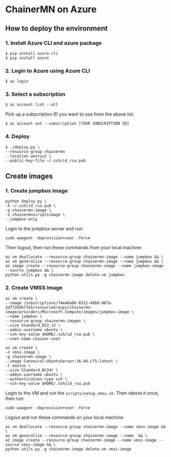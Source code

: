 # ChainerMN on Azure

## How to deploy the environment

### 1. Install Azure CLI and azure package

```
$ pip install azure-cli
$ pip install azure
```

### 2. Login to Azure using Azure CLI

```
$ az login
```

### 3. Select a subscription

```
$ az account list --all
```

Pick up a subscription ID you want to use from the above list.

```
$ az account set --subscription [YOUR SUBSCRIPTION ID]
```

### 4. Deploy

```
$ ./deploy.py \
--resource-group chainermn
--location westus2 \
--public-key-file ~/.ssh/id_rsa.pub
```

## Create images

### 1. Create jumpbox image

```
python deploy.py \
-k ~/.ssh/id_rsa.pub \
-g chainermn-image \
-s chainermnscriptsimage \
--jumpbox-only
```

Login to the jumpbox server and run:

```
sudo waagent -deprovision+user -force
```

Then logout, then run these commands from your local machine:

```
az vm deallocate --resource-group chainermn-image --name jumpbox && \
az vm generalize --resource-group chainermn-image --name jumpbox && \
az image create --resource-group chainermn-image --name jumpbox-image --source jumpbox && \
python utils.py -g chainermn-image delete-vm jumpbox
```

### 2. Create VMSS image

```
az vm create \
--image /subscriptions/74e4da0b-6512-49b0-867a-3dff205b77e5/resourceGroups/chainermn-image/providers/Microsoft.Compute/images/jumpbox-image \
--name jumpbox \
--resource-group chainermn-images \
--size Standard_DS3_v2 \
--admin-username ubuntu \
--ssh-key-value $HOME/.ssh/id_rsa.pub \
--vnet-name chainer-vnet
```

```
az vm create \
-n vmss-image \
-g chainermn-image \
--image Canonical:UbuntuServer:16.04-LTS:latest \
-l eastus \
--size Standard_NC24r \
--admin-username ubuntu \
--authentication-type ssh \
--ssh-key-value $HOME/.ssh/id_rsa.pub
```

Login to the VM and run the `scripts/setup_vmss.sh`.
Then reboot it once, then run:

```
sudo waagent -deprovision+user -force
```

Logout and run these commands on your local machine:

```
az vm deallocate --resource-group chainermn-image --name vmss-image && \
az vm generalize --resource-group chainermn-image --name  && \
az image create --resource-group chainermn-image --name vmss-image --source vmss-image && \
python utils.py -g chainermn-image delete-vm vmss-image
```
